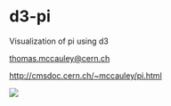 # d3-pi
Visualization of pi using d3

thomas.mccauley@cern.ch

http://cmsdoc.cern.ch/~mccauley/pi.html

<img src="https://github.com/tpmccauley/d3-pi/blob/master/pi-cropped.png"></img>

